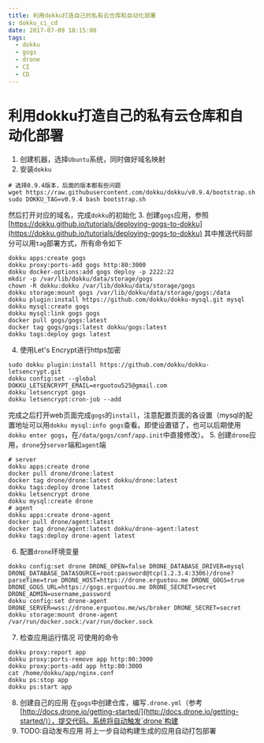 ```yaml
---
title: 利用dokku打造自己的私有云仓库和自动化部署
s: dokku_ci_cd
date: 2017-07-09 18:15:00
tags:
  - dokku
  - gogs
  - drone
  - CI
  - CD
---
```

# 利用dokku打造自己的私有云仓库和自动化部署
1. 创建机器，选择`Ubuntu`系统，同时做好域名映射
2. 安装`dokku`
  ```shell
  # 选择0.9.4版本，后面的版本都有些问题
  wget https://raw.githubusercontent.com/dokku/dokku/v0.9.4/bootstrap.sh
  sudo DOKKU_TAG=v0.9.4 bash bootstrap.sh
  ```
  然后打开对应的域名，完成`dokku`的初始化
3. 创建`gogs`应用，参照[https://dokku.github.io/tutorials/deploying-gogs-to-dokku](https://dokku.github.io/tutorials/deploying-gogs-to-dokku)
  其中推送代码部分可以用`tag`部署方式，所有命令如下
  ```shell
  dokku apps:create gogs
  dokku proxy:ports-add gogs http:80:3000
  dokku docker-options:add gogs deploy -p 2222:22
  mkdir -p /var/lib/dokku/data/storage/gogs
  chown -R dokku:dokku /var/lib/dokku/data/storage/gogs
  dokku storage:mount gogs /var/lib/dokku/data/storage/gogs:/data
  dokku plugin:install https://github.com/dokku/dokku-mysql.git mysql
  dokku mysql:create gogs
  dokku mysql:link gogs gogs
  docker pull gogs/gogs:latest
  docker tag gogs/gogs:latest dokku/gogs:latest
  dokku tags:deploy gogs latest
  ```
4. 使用Let's Encrypt进行https加密
  ```shell
  sudo dokku plugin:install https://github.com/dokku/dokku-letsencrypt.git
  dokku config:set --global DOKKU_LETSENCRYPT_EMAIL=erguotou525@gmail.com
  dokku letsencrypt gogs
  dokku letsencrypt:cron-job --add
  ```
  完成之后打开web页面完成`gogs`的`install`，注意配置页面的各设置（mysql的配置地址可以用`dokku mysql:info gogs`查看。即使设置错了，也可以后期使用`dokku enter gogs`，在`/data/gogs/conf/app.init`中直接修改）。
5. 创建`drone`应用，`drone`分`server`端和`agent`端
  ```shell
  # server
  dokku apps:create drone
  docker pull drone/drone:latest
  docker tag drone/drone:latest dokku/drone:latest
  dokku tags:deploy drone latest
  dokku letsencrypt drone
  dokku mysql:create drone
  # agent
  dokku apps:create drone-agent
  docker pull drone/agent:latest
  docker tag drone/agent:latest dokku/drone-agent:latest
  dokku tags:deploy drone-agent latest
  ```
6. 配置`drone`环境变量
  ```shell
  dokku config:set drone DRONE_OPEN=false DRONE_DATABASE_DRIVER=mysql DRONE_DATABASE_DATASOURCE=root:password@tcp(1.2.3.4:3306)/drone?parseTime=true DRONE_HOST=https://drone.erguotou.me DRONE_GOGS=true DRONE_GOGS_URL=https://gogs.erguotou.me DRONE_SECRET=secret DRONE_ADMIN=username,password
  dokku config:set drone-agent DRONE_SERVER=wss://drone.erguotou.me/ws/broker DRONE_SECRET=secret
  dokku storage:mount drone-agent /var/run/docker.sock:/var/run/docker.sock
  ```
7. 检查应用运行情况
  可使用的命令
  ```shell
  dokku proxy:report app
  dokku proxy:ports-remove app http:80:3000 
  dokku proxy:ports-add app http:80:3000 
  cat /home/dokku/app/nginx.conf
  dokku ps:stop app
  dokku ps:start app
  ```
8. 创建自己的应用
  在`gogs`中创建仓库，编写`.drone.yml`（参考[http://docs.drone.io/getting-started/](http://docs.drone.io/getting-started/)），提交代码。系统将自动触发`drone`构建
9. TODO:自动发布应用
  将上一步自动构建生成的应用自动打包部署
